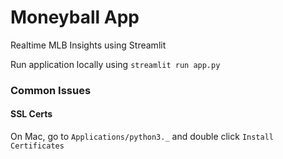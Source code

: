 # Moneyball App
Realtime MLB Insights using Streamlit

Run application locally using `streamlit run app.py`

### Common Issues
#### SSL Certs
On Mac, go to `Applications/python3._` and double click `Install Certificates`
